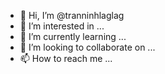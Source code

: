 - 👋 Hi, I’m @tranninhlaglag
- 👀 I’m interested in ...
- 🌱 I’m currently learning ...
- 💞️ I’m looking to collaborate on ...
- 📫 How to reach me ...

<!---
tranninhlaglag/tranninhlaglag is a ✨ special ✨ repository because its `README.md` (this file) appears on your GitHub profile.
You can click the Preview link to take a look at your changes.
--->
